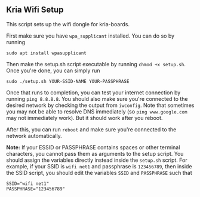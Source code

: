 ## Kria Wifi Setup

This script sets up the wifi dongle for kria-boards. 

First make sure you have `wpa_supplicant` installed. You can do so by running 

```
sudo apt install wpasupplicant
```

Then make the setup.sh script executable by running `chmod +x setup.sh`. Once you're done, you can simply run 

```
sudo ./setup.sh YOUR-SSID-NAME YOUR-PASSPHRASE
```

Once that runs to completion, you can test your internet connection by running `ping 8.8.8.8`. You should also make sure you're connected to the desired network by checking the output from `iwconfig`. Note that sometimes you may not be able to resolve DNS immediately (so `ping www.google.com` may not immediately work). But it should work after you reboot.

After this, you can run `reboot` and make sure you're connected to the network automatically. 

**Note:** If your ESSID or PASSPHRASE contains spaces or other terminal characters, you cannot pass them as arguments to the setup script. You should assign the variables directly instead inside the `setup.sh` script. For example, if your SSID is `wifi net1` and passphrase is `123456789`, then inside the SSID script, you should edit the variables `SSID` and `PASSPHRASE` such that 

```
SSID="wifi net1"
PASSPHRASE="123456789"
```  

